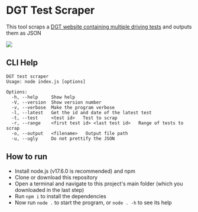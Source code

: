 # DGT Test Scraper
This tool scraps a <a href="https://revista.dgt.es/es/test">DGT website containing multiple driving tests</a> and outputs them as JSON

<a href="https://server.raine.page/dgt_tests">
	<img src="https://server.raine.page/dgt_tests/image.cgi#c">
</a>

## CLI Help
```
DGT test scraper
Usage: node index.js [options]

Options:
  -h, --help     Show help
  -V, --version  Show version number
  -v, --verbose  Make the program verbose
  -l, --latest   Get the id and date of the latest test
  -t, --test     <test id>   Test to scrap
  -r, --range    <first test id> <last test id>   Range of tests to scrap
  -o, --output   <filename>   Output file path
  -u, --ugly     Do not prettify the JSON
```
## How to run
* Install node.js (v17.6.0 is recommended) and npm
* Clone or download this repository
* Open a terminal and navigate to this project's main folder (which you downloaded in the last step)
* Run `npm i` to install the dependencies
* Now run `node .` to start the program, or `node . -h` to see its help
